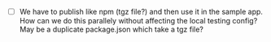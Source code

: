 - [ ] We have to publish like npm (tgz file?) and then use it in the sample app. How can we do this parallely without affecting the local testing config?  May be a duplicate package.json which take a tgz file? 
